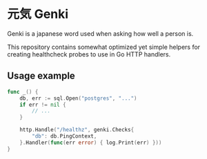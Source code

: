 # 元気 Genki

Genki is a japanese word used when asking how well a person is.

This repository contains somewhat optimized yet simple helpers for creating healthcheck probes to use in Go HTTP handlers.

## Usage example

```go
func _() {
	db, err := sql.Open("postgres", "...")
	if err != nil {
		// ...
	}

	http.Handle("/healthz", genki.Checks{
		"db": db.PingContext,
	}.Handler(func(err error) { log.Print(err) }))
}
```
